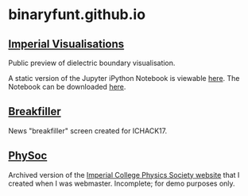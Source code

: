 # binaryfunt.github.io

## [Imperial Visualisations](https://binaryfunt.github.io/imperial-visualisations/dielectric-boundary.html)

Public preview of dielectric boundary visualisation.

A static version of the Jupyter iPython Notebook is viewable [here](https://nbviewer.jupyter.org/urls/binaryfunt.github.io/imperial-visualisations/notebook/boundaries.ipynb?flush_cache=true). The Notebook can be downloaded [here](https://binaryfunt.github.io/imperial-visualisations/notebook/boundaries.ipynb).

## [Breakfiller](https://binaryfunt.github.io/breakfiller/index.html)

News "breakfiller" screen created for ICHACK17.

## [PhySoc](https://binaryfunt.github.io/physoc/index.html)

Archived version of the [Imperial College Physics Society website](https://physoc.co.uk) that I created when I was webmaster. Incomplete; for demo purposes only.
